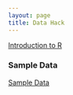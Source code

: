 ```yaml
---
layout: page
title: Data Hack
---
```


[Introduction to R](../pdf/datahack_basics.pdf)

### Sample Data
[Sample Data](../pdf/cps_2016.csv)
